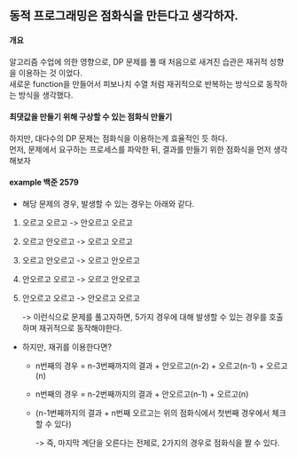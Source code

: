 ## 동적 프로그래밍은 점화식을 만든다고 생각하자.

#### 개요
알고리즘 수업에 의한 영향으로, DP 문제를 풀 때 처음으로 새겨진 습관은 재귀적 성향을 이용하는 것 이었다. </br>
새로운 function을 만들어서 피보나치 수열 처럼 재귀적으로 반복하는 방식으로 동작하는 방식을 생각했다.

#### 최댓값을 만들기 위해 구상할 수 있는 점화식 만들기
하지만, 대다수의 DP 문제는 점화식을 이용하는게 효율적인 듯 하다. </br>
먼저, 문제에서 요구하는 프로세스를 파악한 뒤, 결과를 만들기 위한 점화식을 먼저 생각해보자

#### example 백준 2579
* 해당 문제의 경우, 발생할 수 있는 경우는 아래와 같다.
1. 오르고   오르고   -> 안오르고  오르고
2. 오르고   안오르고 -> 오르고    오르고
3. 오르고   안오르고 -> 오르고    안오르고
4. 안오르고 오르고   -> 오르고    안오르고
5. 안오르고 오르고   -> 안오르고  오르고

    -> 이런식으로 문제를 풀고자하면, 5가지 경우에 대해 발생할 수 있는 경우를 호출하며 재귀적으로 동작해야한다.

* 하지만, 재귀를 이용한다면?
  + n번째의 경우 = n-3번째까지의 결과 + 안오르고(n-2) + 오르고(n-1) + 오르고(n)
  + n번째의 경우 = n-2번째까지의 결과 + 안오르고(n-1) + 오르고(n)
  + (n-1번째까지의 결과 + n번째 오르고는 위의 점화식에서 첫번째 경우에서 체크할 수 있다)
  
    -> 즉, 마지막 계단을 오른다는 전제로, 2가지의 경우로 점화식을 짤 수 있다.
